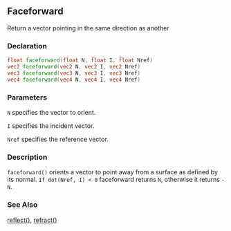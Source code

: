 ## Faceforward
Return a vector pointing in the same direction as another

### Declaration
```glsl
float faceforward(float N, float I, float Nref)  
vec2 faceforward(vec2 N, vec2 I, vec2 Nref)  
vec3 faceforward(vec3 N, vec3 I, vec3 Nref)  
vec4 faceforward(vec4 N, vec4 I, vec4 Nref)
```

### Parameters
```N``` specifies the vector to orient.

```I``` specifies the incident vector.

```Nref``` specifies the reference vector.

### Description
```faceforward()``` orients a vector to point away from a surface as defined by its normal. ```If dot(Nref, I) < 0``` faceforward returns ```N```, otherwise it returns ```-N```.

### See Also
[reflect()](/glossary/?search=reflect), [refract()](/glossary/?search=refract)
